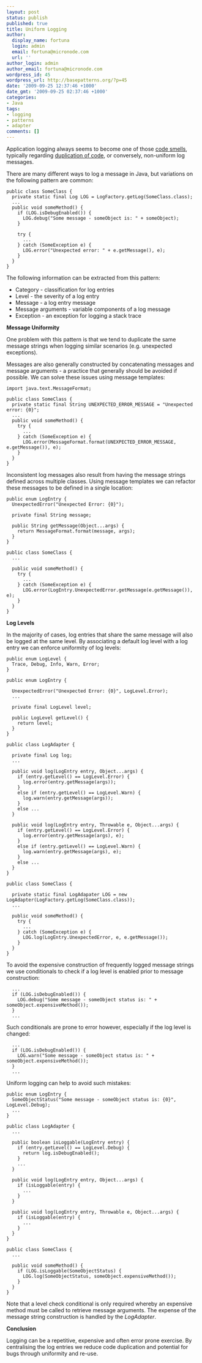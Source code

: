 ```yaml
---
layout: post
status: publish
published: true
title: Uniform Logging
author:
  display_name: fortuna
  login: admin
  email: fortuna@micronode.com
  url: ''
author_login: admin
author_email: fortuna@micronode.com
wordpress_id: 45
wordpress_url: http://basepatterns.org/?p=45
date: '2009-09-25 12:37:46 +1000'
date_gmt: '2009-09-25 02:37:46 +1000'
categories:
- Java
tags:
- logging
- patterns
- adapter
comments: []
---
```


Application logging always seems to become one of those [code smells], typically regarding [duplication of code], or conversely, non-uniform log messages.

There are many different ways to log a message in  Java, but variations on the following pattern are common:

    public class SomeClass {
      private static final Log LOG = LogFactory.getLog(SomeClass.class);
      ...
      public void someMethod() {
        if (LOG.isDebugEnabled()) {
          LOG.debug("Some message - someObject is: " + someObject);
        }
    
        try {
          ...
        } catch (SomeException e) {
          LOG.error("Unexpected error: " + e.getMessage(), e);
        }
      }
    }

The following information can be extracted from this pattern:


* Category - classification for log entries
* Level - the severity of a log entry
* Message - a log entry message
* Message arguments - variable components of a log message
* Exception - an exception for logging a stack trace



**Message Uniformity**

One problem with this pattern is that we tend to duplicate the same message strings when logging similar scenarios (e.g. unexpected exceptions).

Messages are also generally constructed by concatenating messages and message arguments - a practice that generally should be avoided if possible. We can solve these issues using message templates:

    import java.text.MessageFormat;
    
    public class SomeClass {
      private static final String UNEXPECTED_ERROR_MESSAGE = "Unexpected error: {0}";
      ...
      public void someMethod() {
        try {
          ...
        } catch (SomeException e) {
          LOG.error(MessageFormat.format(UNEXPECTED_ERROR_MESSAGE, e.getMessage()), e);
        }
      }
    }

Inconsistent log messages also result from having the message strings defined across multiple classes. Using message templates we can refactor these messages to be defined in a single location:

    public enum LogEntry {
      UnexpectedError("Unexpected Error: {0}");
    
      private final String message;
    
      public String getMessage(Object...args) {
        return MessageFormat.format(message, args);
      }
    }
    
    public class SomeClass {
      ...
    
      public void someMethod() {
        try {
          ...
        } catch (SomeException e) {
          LOG.error(LogEntry.UnexpectedError.getMessage(e.getMessage()), e);
        }
      }
    }

**Log Levels**

In the majority of cases, log entries that share the same message will also be logged at the same level. By associating a default log level with a log entry we can enforce uniformity of log levels:

    public enum LogLevel {
      Trace, Debug, Info, Warn, Error;
    }
    
    public enum LogEntry {
    
      UnexpectedError("Unexpected Error: {0}", LogLevel.Error);
      ...
    
      private final LogLevel level;
    
      public LogLevel getLevel() {
        return level;
      }
    }
    
    public class LogAdapter {
    
      private final Log log;
      ...
    
      public void log(LogEntry entry, Object...args) {
        if (entry.getLevel() == LogLevel.Error) {
          log.error(entry.getMessage(args));
        }
        else if (entry.getLevel() == LogLevel.Warn) {
          log.warn(entry.getMessage(args));
        }
        else ...
      }
    
      public void log(LogEntry entry, Throwable e, Object...args) {
        if (entry.getLevel() == LogLevel.Error) {
          log.error(entry.getMessage(args), e);
        }
        else if (entry.getLevel() == LogLevel.Warn) {
          log.warn(entry.getMessage(args), e);
        }
        else ...
      }
    }
    
    public class SomeClass {
    
      private static final LogAdapater LOG = new LogAdapter(LogFactory.getLog(SomeClass.class));
      ...
    
      public void someMethod() {
        try {
          ...
        } catch (SomeException e) {
          LOG.log(LogEntry.UnexpectedError, e, e.getMessage());
        }
      }
    }

To avoid the expensive construction of frequently logged message strings we use conditionals to check if a log level is enabled prior to message construction:

      ...
      if (LOG.isDebugEnabled()) {
        LOG.debug("Some message - someObject status is: " + someObject.expensiveMethod());
      }
      ...

Such conditionals are prone to error however, especially if the log level is changed:

      ...
      if (LOG.isDebugEnabled()) {
        LOG.warn("Some message - someObject status is: " + someObject.expensiveMethod());
      }
      ...

Uniform logging can help to avoid such mistakes:

    public enum LogEntry {
      SomeObjectStatus("Some message - someObject status is: {0}", LogLevel.Debug);
      ...
    }
    
    public class LogAdapter {
      ...
    
      public boolean isLoggable(LogEntry entry) {
        if (entry.getLevel() == LogLevel.Debug) {
          return log.isDebugEnabled();
        }
        ...
      }
    
      public void log(LogEntry entry, Object...args) {
        if (isLoggable(entry) {
          ...
        }
      }
    
      public void log(LogEntry entry, Throwable e, Object...args) {
        if (isLoggable(entry) {
          ...
        }
      }
    }
    
    public class SomeClass {
      ...
    
      public void someMethod() {
        if (LOG.isLoggable(SomeObjectStatus) {
          LOG.log(SomeObjectStatus, someObject.expensiveMethod());
        }
      }
    }

Note that a level check conditional is only required whereby an expensive method must be called to retrieve message arguments. The expense of the message string construction is handled by the *LogAdapter*.

**Conclusion**

Logging can be a repetitive, expensive and often error prone exercise. By centralising the log entries we reduce code duplication and potential for bugs through uniformity and re-use.

[code smells]: http://en.wikipedia.org/wiki/Code_smell
[duplication of code]: http://en.wikipedia.org/wiki/Duplicate_code
